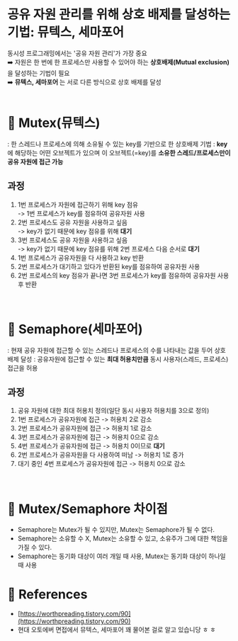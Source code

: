 # 공유 자원 관리를 위해 상호 배제를 달성하는 기법: 뮤텍스, 세마포어
동시성 프로그래밍에서는 '공유 자원 관리'가 가장 중요<br>
➡️ 자원은 한 번에 한 프로세스만 사용할 수 있어야 하는 <b>상호배제(Mutual exclusion)</b>을 달성하는 기법이 필요<br>
➡️ <b> 뮤텍스, 세마포어 </b>는 서로 다른 방식으로 상호 배제를 달성
<br>
<br>
# :ribbon: Mutex(뮤텍스)
: 한 스레드나 프로세스에 의해 소유될 수 있는 key를 기반으로 한 상호배제 기법
: <b>key</b>에 해당하는 어떤 오브젝트가 있으며 이 오브젝트(=key)를 <b>소유한 스레드/프로세스만이 공유 자원에 접근 가능</b>
<br>
## 과정
1. 1번 프로세스가 자원에 접근하기 위해 key 점유<br>
   -> 1번 프로세스가 key를 점유하여 공유자원 사용
2. 2번 프로세스도 공유 자원을 사용하고 싶음<br>
  -> key가 없기 때문에 key 점유를 위해 <b>대기</b>
3. 3번 프로세스도 공유 자원을 사용하고 싶음<br>
  -> key가 없기 때문에 key 점유를 위해 2번 프로세스 다음 순서로 <b>대기</b>
4. 1번 프로세스가 공유자원을 다 사용하고 key 반환
5. 2번 프로세스가 대기하고 있다가 반환된 key를 점유하여 공유자원 사용
6. 2번 프로세스의 key 점유가 끝나면 3번 프로세스가 key를 점유하여 공유자원 사용 후 반환

<br>

# :ribbon: Semaphore(세마포어)
: 현재 공유 자원에 접근할 수 있는 스레드나 프로세스의 수를 나타내는 값을 두어 상호배제 달성
: 공유자원에 접근할 수 있는 <b>최대 허용치만큼</b> 동시 사용자(스레드, 프로세스) 접근을 허용

## 과정
1. 공유 자원에 대한 최대 허용치 정의(일단 동시 사용자 허용치를 3으로 정의)
2. 1번 프로세스가 공유자원에 접근 -> 허용치 2로 감소
3. 2번 프로세스가 공유자원에 접근 -> 허용치 1로 감소
4. 3번 프로세스가 공유자원에 접근 -> 허용치 0으로 감소
5. 4번 프로세스가 공유자원에 접근 -> 허용치 0이므로 <b>대기</b>
6. 2번 프로세스가 공유자원을 다 사용하여 떠남 -> 허용치 1로 증가
7. 대기 중인 4번 프로세스가 공유자원에 접근 -> 허용치 0으로 감소
<br>

# :confetti_ball: Mutex/Semaphore 차이점
- Semaphore는 Mutex가 될 수 있지만, Mutex는 Semaphore가 될 수 없다.
- Semaphore는 소유할 수 X, Mutex는 소유할 수 있고, 소유주가 그에 대한 책임을 가질 수 있다.
- Semaphore는 동기화 대상이 여러 개일 때 사용, Mutex는 동기화 대상이 하나일 때 사용


# :round_pushpin: References
- [https://worthpreading.tistory.com/90](https://worthpreading.tistory.com/90)
- 현대 오토에버 면접에서 뮤텍스, 세마포어 꽤 물어본 걸로 알고 있습니당 ㅎ ㅎ
